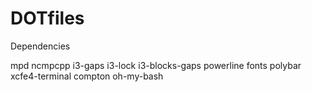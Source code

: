 # DOTfiles

Dependencies

mpd
ncmpcpp
i3-gaps
i3-lock
i3-blocks-gaps
powerline fonts
polybar
xcfe4-terminal
compton
oh-my-bash
